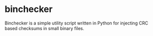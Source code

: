 binchecker
==========

Binchecker is a simple utility script written in Python for injecting CRC based checksums in small binary files.

